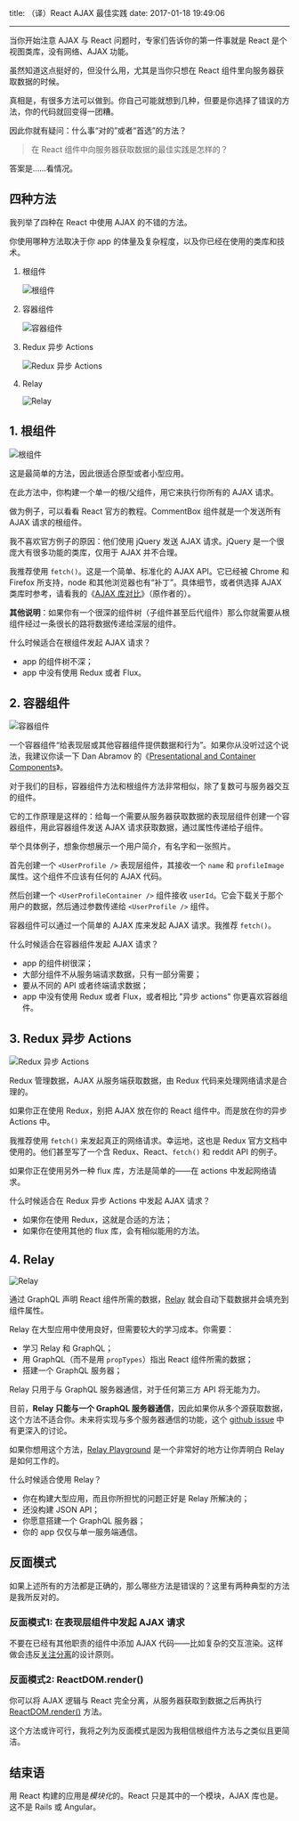 title: （译）React AJAX 最佳实践
date: 2017-01-18 19:49:06

---

当你开始注意 AJAX 与 React 问题时，专家们告诉你的第一件事就是 React 是个视图类库，没有网络、AJAX 功能。

虽然知道这点挺好的，但没什么用，尤其是当你只想在 React 组件里向服务器获取数据的时候。

真相是，有很多方法可以做到。你自己可能就想到几种，但要是你选择了错误的方法，你的代码就回变得一团糟。

因此你就有疑问：什么事“对的”或者“首选”的方法？

> 在 React 组件中向服务器获取数据的最佳实践是怎样的？

答案是……看情况。

## 四种方法

我列举了四种在 React 中使用 AJAX 的不错的方法。

你使用哪种方法取决于你 app 的体量及复杂程度，以及你已经在使用的类库和技术。

1. 根组件

	![根组件](http://7xrurp.com1.z0.glb.clouddn.com/react-ajax-root-component.png)

2. 容器组件

	![容器组件](http://7xrurp.com1.z0.glb.clouddn.com/react-ajax-container-components.png)

3. Redux 异步 Actions

	![Redux 异步 Actions](http://7xrurp.com1.z0.glb.clouddn.com/react-ajax-redux-async-actions.png)

4. Relay

	![Relay](http://7xrurp.com1.z0.glb.clouddn.com/react-ajax-relay.png)

## 1. 根组件

![根组件](http://7xrurp.com1.z0.glb.clouddn.com/react-ajax-root-component.png)

这是最简单的方法，因此很适合原型或者小型应用。

在此方法中，你构建一个单一的根/父组件，用它来执行你所有的 AJAX 请求。

做为例子，可以看看 React 官方的教程。CommentBox 组件就是一个发送所有 AJAX 请求的根组件。

我不喜欢官方例子的原因：他们使用 jQuery 发送 AJAX 请求。jQuery 是一个很庞大有很多功能的类库，仅用于 AJAX 并不合理。

我推荐使用 `fetch()`。这是一个简单、标准化的 AJAX API。它已经被 Chrome 和 Firefox 所支持，node 和其他浏览器也有“补丁”。具体细节，或者供选择 AJAX 类库时参考，请看我的《[AJAX 库对比](http://andrewhfarmer.com/ajax-libraries/)》（原作者的）。

**其他说明**：如果你有一个很深的组件树（子组件甚至后代组件）那么你就需要从根组件经过一条很长的路将数据传递给深层的组件。

什么时候适合在根组件发起 AJAX 请求？

- app 的组件树不深；
- app 中没有使用 Redux 或者 Flux。

## 2. 容器组件

![容器组件](http://7xrurp.com1.z0.glb.clouddn.com/react-ajax-container-components.png)

一个容器组件“给表现层或其他容器组件提供数据和行为”。如果你从没听过这个说法，我建议你读一下 Dan Abramov 的《[Presentational and Container Components](https://medium.com/@dan_abramov/smart-and-dumb-components-7ca2f9a7c7d0)》。

对于我们的目标，容器组件方法和根组件方法非常相似，除了复数可与服务器交互的组件。

它的工作原理是这样的：给每一个需要从服务器获取数据的表现层组件创建一个容器组件，用此容器组件发送 AJAX 请求获取数据，通过属性传递给子组件。

举个具体例子，想象你想展示一个用户简介，有名字和一张照片。

首先创建一个 `<UserProfile />` 表现层组件，其接收一个 `name` 和 `profileImage` 属性。这个组件不应该有任何的 AJAX 代码。

然后创建一个 `<UserProfileContainer />` 组件接收 `userId`。它会下载关于那个用户的数据，然后通过参数传递给 `<UserProfile />` 组件。

容器组件可以通过一个简单的 AJAX 库来发起 AJAX 请求。我推荐 `fetch()`。

什么时候适合在容器组件发起 AJAX 请求？

- app 的组件树很深；
- 大部分组件不从服务端请求数据，只有一部分需要；
- 要从不同的 API 或者终端请求数据；
- app 中没有使用 Redux 或者 Flux，或者相比 "异步 actions" 你更喜欢容器组件。

## 3. Redux 异步 Actions

![Redux 异步 Actions](http://7xrurp.com1.z0.glb.clouddn.com/react-ajax-redux-async-actions.png)

Redux 管理数据，AJAX 从服务端获取数据，由 Redux 代码来处理网络请求是合理的。

如果你正在使用 Redux，别把 AJAX 放在你的 React 组件中。而是放在你的异步 Actions 中。

我推荐使用 `fetch()` 来发起真正的网络请求。幸运地，这也是 Redux 官方文档中使用的。他们甚至写了一个含 Redux、React、`fetch()` 和 reddit API 的例子。

如果你正在使用另外一种 flux 库，方法是简单的——在 actions 中发起网络请求。

什么时候适合在 Redux 异步 Actions 中发起 AJAX 请求？

- 如果你在使用 Redux，这就是合适的方法；
- 如果你在使用其他的 flux 库，会有相似能用的方法。

## 4. Relay

![Relay](http://7xrurp.com1.z0.glb.clouddn.com/react-ajax-relay.png)

通过 GraphQL 声明 React 组件所需的数据，[Relay](http://facebook.github.io/relay/) 就会自动下载数据并会填充到组件属性。

Relay 在大型应用中使用良好，但需要较大的学习成本。你需要：

- 学习 Relay 和 GraphQL；
- 用 GraphQL（而不是用 `propTypes`）指出 React 组件所需的数据；
- 搭建一个 GraphQL 服务器；

Relay 只用于与 GraphQL 服务器通信，对于任何第三方 API 将无能为力。

目前，**Relay 只能与一个 GraphQL 服务器通信**，因此如果你从多个源获取数据，这个方法不适合你。未来将实现与多个服务器通信的功能，这个 [github issue](https://github.com/facebook/relay/issues/114) 中有更深入的讨论。

如果你想用这个方法，[Relay Playground](https://facebook.github.io/relay/prototyping/playground.html) 是一个非常好的地方让你弄明白 Relay 是如何工作的。

什么时候适合使用 Relay？

- 你在构建大型应用，而且你所担忧的问题正好是 Relay 所解决的；
- 还没构建 JSON API；
- 你愿意搭建一个 GraphQL 服务器；
- 你的 app 仅仅与单一服务端通信。

## 反面模式

如果上述所有的方法都是正确的，那么哪些方法是错误的？这里有两种典型的方法是我所反对的。

### 反面模式1: 在表现层组件中发起 AJAX 请求

不要在已经有其他职责的组件中添加 AJAX 代码——比如复杂的交互渲染。这样做会违反[关注分离](https://en.wikipedia.org/wiki/Separation_of_concerns)的设计原则。

### 反面模式2: ReactDOM.render()

你可以将 AJAX 逻辑与 React 完全分离，从服务器获取到数据之后再执行 [ReactDOM.render()](https://facebook.github.io/react/docs/top-level-api.html#reactdom.render) 方法。

这个方法或许可行，我将之列为反面模式是因为我相信根组件方法与之类似且更简洁。

## 结束语

用 React 构建的应用是*模块化*的。React 只是其中的一个模块，AJAX 库也是。这不是 Rails 或 Angular。


